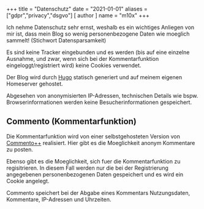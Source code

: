 +++
title = "Datenschutz"
date = "2021-01-01"
aliases = ["gdpr","privacy","dsgvo"]
[ author ]
  name = "m10x"
+++

Ich nehme Datenschutz sehr ernst, weshalb es ein wichtiges Anliegen von mir ist, dass mein Blog so wenig personenbezogene Daten wie moeglich sammelt! (Stichwort Datensparsamkeit)

Es sind keine Tracker eingebunden und es werden (bis auf eine einzelne Ausnahme, und zwar, wenn sich bei der Kommentarfunktion eingeloggt/registriert wird) keine Cookies verwendet.

Der Blog wird durch [Hugo](https://gohugo.io/) statisch generiert und auf meinem eigenen Homeserver gehostet. 

Abgesehen von anonymisierten IP-Adressen, technischen Details wie bspw. Browserinformationen werden keine Besucherinformationen gespeichert.

## Commento (Kommentarfunktion)
Die Kommentarfunktion wird von einer selbstgehosteten Version von [Commento++](https://github.com/souramoo/commentoplusplus) realisiert. Hier gibt es die Moeglichkeit anonym Kommentare zu posten.

Ebenso gibt es die Moeglichkeit, sich fuer die Kommentarfunktion zu regisitrieren. In diesem Fall werden nur die bei der Registrierung angegebenen personenbezogenen Daten gespeichert und es wird ein Cookie angelegt.

Commento speichert bei der Abgabe eines Kommentars Nutzungsdaten, Kommentare, IP-Adressen und Uhrzeiten.